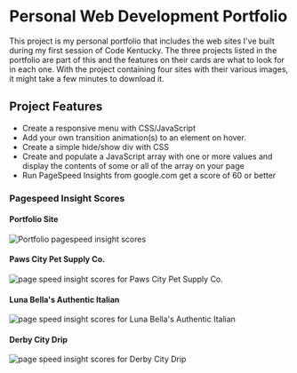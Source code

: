 # Personal Web Development Portfolio

This project is my personal portfolio that includes the web sites I've built during my first session of Code Kentucky. The three projects listed in the portfolio are part of this and the features on their cards are what to look for in each one. With the project containing four sites with their various images, it might take a few minutes to download it.

## Project Features

- Create a responsive menu with CSS/JavaScript
- Add your own transition animation(s) to an element on hover.
- Create a simple hide/show div with CSS
- Create and populate a JavaScript array with one or more values and display the contents of some or all of the array on your page
- Run PageSpeed Insights from google.com get a score of 60 or better

### Pagespeed Insight Scores

#### Portfolio Site

![Portfolio pagespeed insight scores](https://cdn.discordapp.com/attachments/469532919363272704/1040163329844453407/portfolio-mobile-score.jpg)

#### Paws City Pet Supply Co.

![page speed insight scores for Paws City Pet Supply Co.](https://cdn.discordapp.com/attachments/469532919363272704/1040163330305822740/paws-city-mobile-score.jpg)

#### Luna Bella's Authentic Italian

![page speed insight scores for Luna Bella's Authentic Italian](https://cdn.discordapp.com/attachments/469532919363272704/1040163329626345503/luna-bellas-mobile.jpg)

#### Derby City Drip

![page speed insight scores for Derby City Drip](https://cdn.discordapp.com/attachments/469532919363272704/1040163330045792316/derby-city-mobile-score.jpg)
